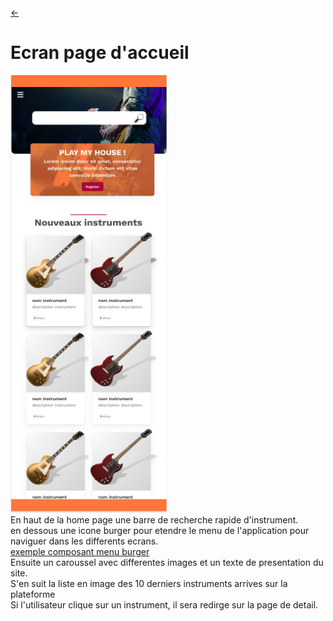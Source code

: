<link rel="stylesheet" href="../style.css"/>

[<p><span class="icon-big">&#8592;</span>](../2-2-ecrans.md)

# Ecran page d'accueil

<img src="./home-page.png" width="250px" height="700px" class="img-center">
<br>
En haut de la home page une barre de recherche rapide d'instrument.<br>
en dessous une icone burger pour etendre le menu de l'application pour naviguer
dans les differents ecrans.<br>
<a href="https://tailwindcomponents.com/component/navbar-hamburger-menu">exemple composant menu burger</a><br>
Ensuite un caroussel avec differentes images et un texte de presentation du site.<br>
S'en suit la liste en image des 10 derniers instruments arrives sur la plateforme<br>
Si l'utilisateur clique sur un instrument, il sera redirge sur la page de detail.